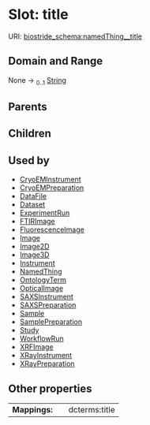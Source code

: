 
# Slot: title



URI: [biostride_schema:namedThing__title](https://w3id.org/biostride/schema/namedThing__title)


## Domain and Range

None &#8594;  <sub>0..1</sub> [String](types/String.md)

## Parents


## Children


## Used by

 * [CryoEMInstrument](CryoEMInstrument.md)
 * [CryoEMPreparation](CryoEMPreparation.md)
 * [DataFile](DataFile.md)
 * [Dataset](Dataset.md)
 * [ExperimentRun](ExperimentRun.md)
 * [FTIRImage](FTIRImage.md)
 * [FluorescenceImage](FluorescenceImage.md)
 * [Image](Image.md)
 * [Image2D](Image2D.md)
 * [Image3D](Image3D.md)
 * [Instrument](Instrument.md)
 * [NamedThing](NamedThing.md)
 * [OntologyTerm](OntologyTerm.md)
 * [OpticalImage](OpticalImage.md)
 * [SAXSInstrument](SAXSInstrument.md)
 * [SAXSPreparation](SAXSPreparation.md)
 * [Sample](Sample.md)
 * [SamplePreparation](SamplePreparation.md)
 * [Study](Study.md)
 * [WorkflowRun](WorkflowRun.md)
 * [XRFImage](XRFImage.md)
 * [XRayInstrument](XRayInstrument.md)
 * [XRayPreparation](XRayPreparation.md)

## Other properties

|  |  |  |
| --- | --- | --- |
| **Mappings:** | | dcterms:title |
